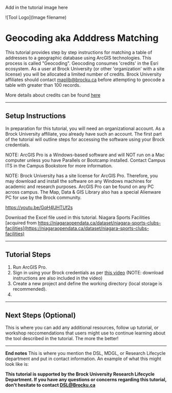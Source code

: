 Add in the tutorial image here 

![Tool Logo](Image filename)

# Geocoding aka Adddress Matching
This tutorial provides step by step instructions for matching a table of addresses to a geographic database using ArcGIS technologies. This process is called "Geocoding". Geocoding consumes 'credits' in the Esri ecosystem. As a user at Brock University (or other 'organization' with a site license) you will be allocated a limited number of credits. Brock University affiliates should contact maplib@brocku.ca before attempting to geocode a table with greater than 100 records.

More details about credits can be found [here](https://www.esri.com/en-us/arcgis/products/credits/overview?rsource=%2Fsoftware%2Farcgis%2Farcgisonline%2Fcredits)  

----

## Setup Instructions
In preparation for this tutorial, you will need an organizational account. As a Brock University affiliate, you already have such an account. The first part of the tutorial will outline steps for accessing the software using your Brock credentials.  

NOTE: ArcGIS Pro is a Windows-based software and will NOT run on a Mac computer unless you have Parallels or Bootcamp installed. Contact Campus ITS in the Campus Bookstore for more information.  

NOTE: Brock University has a site license for ArcGIS Pro. Therefore, you may download and install the software on any Windows machines for academic and research purposes. ArcGIS Pro can be found on any PC across campus. The Map, Data & GIS Library also has a special Alienware PC for use by the Brock community.  

https://youtu.be/GqH4UHTUf2s  

Download the Excel file used in this tutorial. Niagara Sports Facilities [acquired from https://niagaraopendata.ca/dataset/niagara-sports-clubs-facilities](https://niagaraopendata.ca/dataset/niagara-sports-clubs-facilities)

----

## Tutorial Steps

1. Run ArcGIS Pro.
2. Sign in using your Brock credentials as per [this video](https://youtu.be/GqH4UHTUf2s) (NOTE: download instructions are also included in the video)
3. Create a new project and define the working directory (local storage is recommended).
4. 








----

## Next Steps (Optional)
This is where you can add any additional resources, follow up tutorial, or workshop reccomendations that users might use to continue learning about the tool described in the tutorial.  The more the better!

----

**End notes**
This is where you mention the DSL, MDGL, or Research Lifecycle department and put in contact information.  An example of what this might look like is:

**This tutorial is supported by the Brock University Research Lifecycle Department.  If you have any questions or concerns regarding this tutorial, don't hesitate to contact [DSL@Brocku.ca](mailto:DSL@Brocku.ca)**
